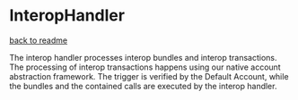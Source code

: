 # InteropHandler
[back to readme](../../README.md)

The interop handler processes interop bundles and interop transactions. The processing of interop transactions happens using our native account abstraction framework. The trigger is verified by the Default Account, while the bundles and the contained calls are executed by the interop handler. 